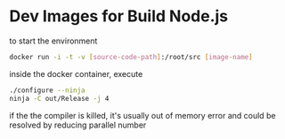 # Dev Images for Build Node.js

to start the environment
```sh
docker run -i -t -v [source-code-path]:/root/src [image-name]
```
inside the docker container, execute
```sh
./configure --ninja
ninja -C out/Release -j 4
```
if the the compiler is killed, it's usually out of memory error and could be resolved by reducing parallel number
